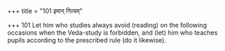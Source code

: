 +++
title = "101 इमान् नित्यम्"

+++
101	Let him who studies always avoid (reading) on the following occasions when the Veda-study is forbidden, and (let) him who teaches pupils according to the prescribed rule (do it likewise).